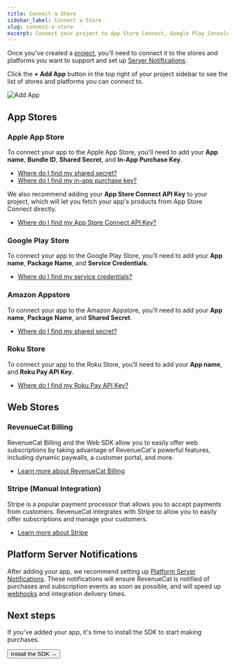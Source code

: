 ```yaml
---
title: Connect a Store
sidebar_label: Connect a Store
slug: connect-a-store
excerpt: Connect your project to App Store Connect, Google Play Console, and more
---
```


Once you've created a [project](/projects/overview), you'll need to connect it to the stores and platforms you want to support and set up [Server Notifications](/platform-resources/server-notifications).

Click the **+ Add App** button in the top right of your project sidebar to see the list of stores and platforms you can connect to.

![Add App](/images/projects/add-an-app.png)

## App Stores

### Apple App Store

To connect your app to the Apple App Store, you'll need to add your **App name**, **Bundle ID**, **Shared Secret**, and **In-App Purchase Key**.

- [Where do I find my shared secret?](/service-credentials/itunesconnect-app-specific-shared-secret)
- [Where do I find my in-app purchase key?](/service-credentials/itunesconnect-app-specific-shared-secret/in-app-purchase-key-configuration)

We also recommend adding your **App Store Connect API Key** to your project, which will let you fetch your app's products from App Store Connect directly.

- [Where do I find my App Store Connect API Key?](/service-credentials/itunesconnect-app-specific-shared-secret/app-store-connect-api-key-configuration)

### Google Play Store

To connect your app to the Google Play Store, you'll need to add your **App name**, **Package Name**, and **Service Credentials**.

- [Where do I find my service credentials?](/service-credentials/creating-play-service-credentials)

### Amazon Appstore

To connect your app to the Amazon Appstore, you'll need to add your **App name**, **Package Name**, and **Shared Secret**.

- [Where do I find my shared secret?](/service-credentials/amazon-appstore-credentials)

### Roku Store

To connect your app to the Roku Store, you'll need to add your **App name**, and **Roku Pay API Key**.

- [Where do I find my Roku Pay API Key?](/service-credentials/roku-credentials)

## Web Stores

### RevenueCat Billing

RevenueCat Billing and the Web SDK allow you to easily offer web subscriptions by taking advantage of RevenueCat's powerful features, including dynamic paywalls, a customer portal, and more.

- [Learn more about RevenueCat Billing](/web/revenuecat-billing)

### Stripe (Manual Integration)

Stripe is a popular payment processor that allows you to accept payments from customers. RevenueCat integrates with Stripe to allow you to easily offer subscriptions and manage your customers.

- [Learn more about Stripe](/web/stripe)

## Platform Server Notifications

After adding your app, we recommend setting up [Platform Server Notifications](/platform-resources/server-notifications). These notifications will ensure RevenueCat is notified of purchases and subscription events as soon as possible, and will speed up [webhooks](/integrations/webhooks) and integration delivery times.

## Next steps

If you've added your app, it's time to install the SDK to start making purchases.

<Button href="/docs/getting-started/installation">Install the SDK →</Button>
